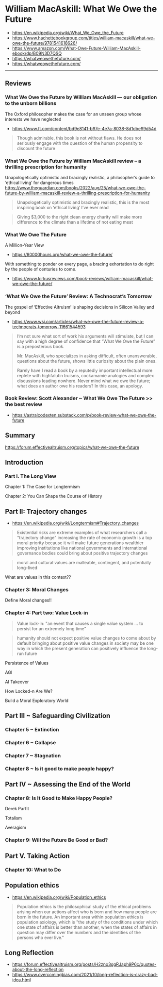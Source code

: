 # William MacAskill: What We Owe the Future

* https://en.wikipedia.org/wiki/What_We_Owe_the_Future
* https://www.hachettebookgroup.com/titles/william-macaskill/what-we-owe-the-future/9781541618626/
* https://www.amazon.com/What-Owe-Future-William-MacAskill-ebook/dp/B09N3D7QSQ
* https://whatweowethefuture.com/
* https://whatweowethefuture.com/

***

## Reviews

### What We Owe the Future by William MacAskill — our obligation to the unborn billions
The Oxford philosopher makes the case for an unseen group whose interests we have neglected
* https://www.ft.com/content/bd9e8141-b97e-4e7a-8038-8d1dbe99d54d
> Though admirable, this book is not without flaws. He does not seriously engage with the question of the human propensity to discount the future


### What We Owe the Future by William MacAskill review – a thrilling prescription for humanity
Unapologetically optimistic and bracingly realistic, a philosopher’s guide to ‘ethical living’ for dangerous times
https://www.theguardian.com/books/2022/aug/25/what-we-owe-the-future-by-william-macaskill-review-a-thrilling-prescription-for-humanity

>Unapologetically optimistic and bracingly realistic, this is the most inspiring book on ‘ethical living’ I’ve ever read

>Giving $3,000 to the right clean energy charity will make more difference to the climate than a lifetime of not eating meat


### What We Owe The Future

A Million-Year View
* https://80000hours.org/what-we-owe-the-future/

With something to ponder on every page, a bracing exhortation to do right by the people of centuries to come.

* https://www.kirkusreviews.com/book-reviews/william-macaskill/what-we-owe-the-future/


### ‘What We Owe the Future’ Review: A Technocrat’s Tomorrow

The gospel of ‘Effective Altruism’ is shaping decisions in Silicon Valley and beyond
* https://www.wsj.com/articles/what-we-owe-the-future-review-a-technocrats-tomorrow-11661544593

>I’m not sure what sort of work his arguments will stimulate, but I can say with a high degree of confidence that “What We Owe the Future” is a preposterous book.
>
> Mr. MacAskill, who specializes in asking difficult, often unanswerable, questions about the future, shows little curiosity about the plain ones.
>
>Rarely have I read a book by a reputedly important intellectual more replete with highfalutin truisms, cockamamie analogies and complex discussions leading nowhere. Never mind what we owe the future; what does an author owe his readers? In this case, an apology.


### Book Review: Scott Alexander ~ What We Owe The Future >> the best review

* https://astralcodexten.substack.com/p/book-review-what-we-owe-the-future


## Summary

https://forum.effectivealtruism.org/topics/what-we-owe-the-future


## Introduction


### Part I. The Long View

Chapter 1: The Case for Longtermism

Chapter 2: You Can Shape the Course of History


## Part II: Trajectory changes

* https://en.wikipedia.org/wiki/Longtermism#Trajectory_changes
> Existential risks are extreme examples of what researchers call a "trajectory change"
> increasing the rate of economic growth is a top moral priority because it will make future generations wealthier
> improving institutions like national governments and international governance bodies could bring about positive trajectory changes

> moral and cultural values are malleable, contingent, and potentially long-lived

What are values in this context??

### Chapter 3: Moral Changes

Define Moral changes!!

### Chapter 4: Part two: Value Lock-in

> Value lock-in: "an event that causes a single value system ... to persist for an extremely long time"

>humanity should not expect positive value changes to come about by default
>bringing about positive value changes in society may be one way in which the present generation can positively influence the long-run future

Persistence of Values

AGI

AI Takeover

How Locked-n Are We?

Build a Moral Exploratory World

## Part III ~ Safeguarding Civilization

### Chapter 5 ~ Extinction

### Chapter 6 ~ Collapse

### Chapter 7 ~ Stagnation

### Chapter 8 ~ Is it good to make people happy?

## Part IV ~ Assessing the End of the World

### Chapter 8: Is It Good to Make Happy People?

Derek Parfit

Totalism

Averagism

### Chapter 9: Will the Future Be Good or Bad?


## Part V. Taking Action

### Chapter 10: What to Do



## Population ethics

* https://en.wikipedia.org/wiki/Population_ethics

>Population ethics is the philosophical study of the ethical problems arising when our actions affect who is born and how many people are born in the future. An important area within population ethics is population axiology, which is "the study of the conditions under which one state of affairs is better than another, when the states of affairs in question may differ over the numbers and the identities of the persons who ever live."

## Long Reflection

* https://forum.effectivealtruism.org/posts/H2zno3ggRJaph9P6c/quotes-about-the-long-reflection
* https://www.overcomingbias.com/2021/10/long-reflection-is-crazy-bad-idea.html

